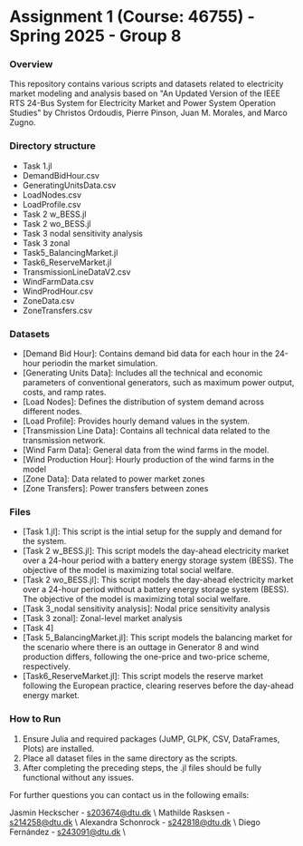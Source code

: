 # Assignment 1 (Course: 46755) - Spring 2025 - Group 8

### Overview
This repository contains various scripts and datasets related to electricity market modeling and analysis based on 
"An Updated Version of the IEEE RTS 24-Bus System for Electricity Market and Power System Operation Studies" by 
Christos Ordoudis, Pierre Pinson, Juan M. Morales, and Marco Zugno. 

### Directory structure
- Task 1.jl
- DemandBidHour.csv
- GeneratingUnitsData.csv
- LoadNodes.csv
- LoadProfile.csv
- Task 2 w_BESS.jl
- Task 2 wo_BESS.jl
- Task 3 nodal sensitivity analysis
- Task 3 zonal
- Task5_BalancingMarket.jl
- Task6_ReserveMarket.jl
- TransmissionLineDataV2.csv
- WindFarmData.csv
- WindProdHour.csv
- ZoneData.csv
- ZoneTransfers.csv

### Datasets
- [Demand Bid Hour]: Contains demand bid data for each hour in the 24-hour periodin the market simulation.
- [Generating Units Data]: Includes all the technical and economic parameters of conventional generators, such as maximum power output, costs, and ramp rates.
- [Load Nodes]: Defines the distribution of system demand across different nodes.
- [Load Profile]:  Provides hourly demand values in the system.
- [Transmission Line Data]: Contains all technical data related to the transmission network.
- [Wind Farm Data]: General data from the wind farms in the model.
- [Wind Production Hour]: Hourly production of the wind farms in the model
- [Zone Data]: Data related to power market zones 
- [Zone Transfers]: Power transfers between zones 

### Files
- [Task 1.jl]: This script is the intial setup for the supply and demand for the system. 
- [Task 2 w_BESS.jl]: This script models the day-ahead electricity market over a 24-hour period with a battery energy storage system (BESS). The objective of the model is maximizing total social welfare.
- [Task 2 wo_BESS.jl]: This script models the day-ahead electricity market over a 24-hour period without a battery energy storage system (BESS). The objective of the model is maximizing total social welfare.
- [Task 3_nodal sensitivity analysis]: Nodal price sensitivity analysis
- [Task 3 zonal]: Zonal-level market analysis 
- [Task 4]
- [Task 5_BalancingMarket.jl]: This script models the balancing market for the scenario where there is an outtage in Generator 8 and wind production differs, following the one-price and two-price scheme, respectively.
- [Task6_ReserveMarket.jl]: This script models the reserve market following the European practice, clearing reserves before the day-ahead energy market.

### How to Run
1. Ensure Julia and required packages (JuMP, GLPK, CSV, DataFrames, Plots) are installed.
2. Place all dataset files in the same directory as the scripts.
3. After completing the preceding steps, the .jl files should be fully functional without any issues.

For further questions you can contact us in the following emails:

Jasmin Heckscher - s203674@dtu.dk \\
Mathilde Rasksen - s214258@dtu.dk \\
Alexandra Schonrock - s242818@dtu.dk \\
Diego Fernández - s243091@dtu.dk \\

